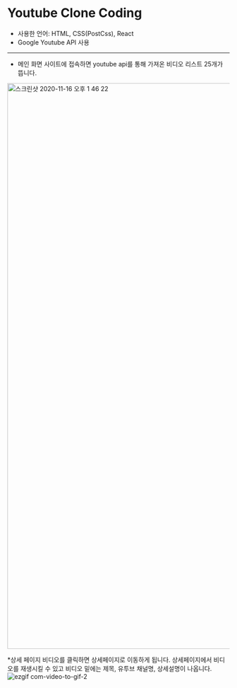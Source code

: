 # Youtube Clone Coding
* 사용한 언어: HTML, CSS(PostCss), React
* Google Youtube API 사용
--------------------------------------
* 메인 화면
사이트에 접속하면 youtube api를 통해 가져온 비디오 리스트 25개가 뜹니다.
<img width="1280" alt="스크린샷 2020-11-16 오후 1 46 22" src="https://user-images.githubusercontent.com/72989367/99214006-69886180-2812-11eb-914b-2958f00dccfd.png">

*상세 페이지
비디오를 클릭하면 상세페이지로 이동하게 됩니다.
상세페이지에서 비디오를 재생시킬 수 있고 비디오 밑에는 제목, 유투브 채널명, 상세설명이 나옵니다.
![ezgif com-video-to-gif-2](https://user-images.githubusercontent.com/72989367/99217764-31861c00-281c-11eb-9013-046c54f5a4db.gif)
